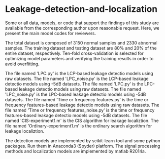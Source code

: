 # Leakage-detection-and-localization
Some or all data, models, or code that support the findings of this study are available from the corresponding author upon reasonable request. Here, we present the main model codes for reviewers.

The total dataset is composed of 3150 normal samples and 2330 abnormal samples. The training dataset and testing dataset are 80% and 20% of the entire dataset, respectively. Ten-fold cross-validation is selected for optimizing model parameters and verifying the training results in order to avoid overfitting.

The file named 'LPC.py' is the LCP-based leakage detectio models using raw datasets.
The file named 'LPC_noise.py' is the LCP-based leakage detectio models using -5dB datasets.
The file named 'LPC.py' is the LPC-based leakage detectio models using raw datasets.
The file named 'LPC_noise.py' is the LPC-based leakage detectio models using -5dB datasets.
The file named 'Time or frequency features.py' is the time or frequency features-based leakage detectio models using raw datasets.
The file named 'Time or frequency features_noise.py' is the time or frequency features-based leakage detectio models using -5dB datasets.
The file named 'CIS-experiment1.m' is the CIS algorithm for leakage localiztion. 
The file named 'Ordinary-experiment1.m' is the ordinary search algorithm for leakage localiztion. 

The detection models are implemented by scikit-learn tool and some python packages. Run them in Anaconda3 (Spyder) platform. The signal processing methods and localization models are implemented by matlab R2014a.
